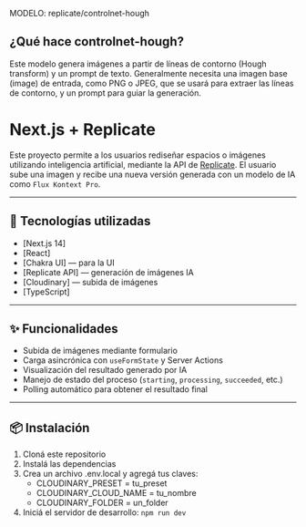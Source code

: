MODELO: replicate/controlnet-hough

## ¿Qué hace controlnet-hough?
Este modelo genera imágenes a partir de líneas de contorno (Hough transform) y un prompt de texto. Generalmente necesita una imagen base (image) de entrada, como PNG o JPEG, que se usará para extraer las líneas de contorno, y un prompt para guiar la generación.


# Next.js + Replicate

Este proyecto permite a los usuarios rediseñar espacios o imágenes utilizando inteligencia artificial, mediante la API de [Replicate](https://replicate.com). El usuario sube una imagen y recibe una nueva versión generada con un modelo de IA como `Flux Kontext Pro`.

---

## 🚀 Tecnologías utilizadas

- [Next.js 14]
- [React]
- [Chakra UI] — para la UI
- [Replicate API] — generación de imágenes IA
- [Cloudinary] — subida de imágenes
- [TypeScript]

---

## ✨ Funcionalidades

- Subida de imágenes mediante formulario
- Carga asincrónica con `useFormState` y Server Actions
- Visualización del resultado generado por IA
- Manejo de estado del proceso (`starting`, `processing`, `succeeded`, etc.)
- Polling automático para obtener el resultado final

---

## 📦 Instalación

1. Cloná este repositorio
2. Instalá las dependencias
3. Crea un archivo .env.local y agregá tus claves:
    - CLOUDINARY_PRESET = tu_preset
    - CLOUDINARY_CLOUD_NAME = tu_nombre
    - CLOUDINARY_FOLDER = un_folder
4. Iniciá el servidor de desarrollo: `npm run dev`